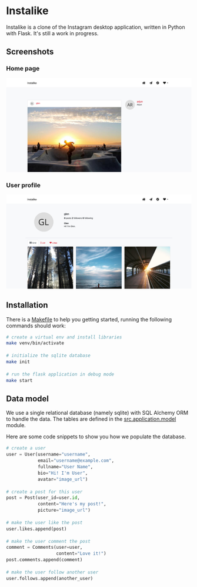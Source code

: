 # Instalike

Instalike is a clone of the Instagram desktop application, written in Python
with Flask. It's still a work in progress.

## Screenshots

### Home page

<img src="docs/screenshots/home_page.jpg">

### User profile

<img src="docs/screenshots/user_page.jpg">

## Installation

There is a [Makefile](./Makefile) to help you
getting started, running the following commands
should work:

```bash
# create a virtual env and install libraries
make venv/bin/activate

# initialize the sqlite database
make init

# run the flask application in debug mode
make start
```

## Data model

We use a single relational database (namely sqlite)
with SQL Alchemy ORM to handle the data. The tables are defined in the [src.application.model](./src/application/model.py) module.

Here are some code snippets to show you how we populate
the database.

```python
# create a user
user = User(username="username",
            email="username@example.com",
            fullname="User Name",
            bio="Hi! I'm User",
            avatar="image_url")

# create a post for this user
post = Post(user_id=user.id,
            content="Here's my post!",
            picture="image_url")

# make the user like the post
user.likes.append(post)

# make the user comment the post
comment = Comments(user=user,
                   content="Love it!")
post.comments.append(comment)

# make the user follow another user
user.follows.append(another_user)

```

